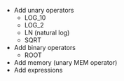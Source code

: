 - Add unary operators
    - LOG_10
    - LOG_2
    - LN (natural log)
    - SQRT
- Add binary operators
    - ROOT
- Add memory (unary MEM operator)
- Add expressions
